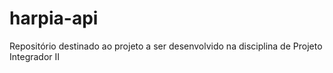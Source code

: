 # harpia-api
Repositório destinado ao projeto a ser desenvolvido na disciplina de Projeto Integrador II
